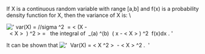 If X is a continuous random variable with range [a,b] and f(x) is a
probability density function for X, then the variance of X is: \\

![' var(X) = //sigma \^2  = \< (X -  \< X \>  ) \^2 \> =   the integral of  \_(a) \^(b)  ( x - \< X \> ) \^2  f(x)dx . '](../dictionary/equation_images/3432.1..png)

It can be shown that
!['  Var(X) = \< X \^2 \>  - \< X \> \^2 .  '](../dictionary/equation_images/3432.2..png)
